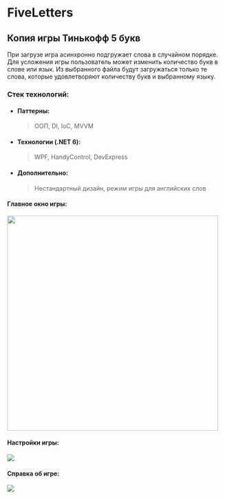 # FiveLetters
<h2>Копия игры Тинькофф 5 букв</h2>
<p> При загрузе игра асинхронно подгружает слова в случайном порядке. Для усложения игры пользователь может изменить количество букв в слове или язык. Из выбранного файла будут загружаться только те слова, которые удовлетворяют количеству букв и выбранному языку. </p>

### Стек технологий:
- #### Паттерны: 
  > ООП, DI, IoC, MVVM
- #### Технологии (.NET 6): 
  > WPF, HandyControl, DevExpress
- #### Дополнительно:
  > Нестандартный дизайн, режим игры для английских слов
  
<h4>Главное окно игры:</h4>
<img src="https://user-images.githubusercontent.com/12397015/203851206-c27b3211-691e-42da-bbc1-8b0a4f25d6f3.png" width="490" height="500" />

<h4>Настройки игры:</h4>
<img src="https://user-images.githubusercontent.com/12397015/203851380-9570b1aa-8f4b-4fd2-9346-a3c81421e21a.png" />

<h4>Справка об игре:</h4>
<img src="https://user-images.githubusercontent.com/12397015/203852350-02d7da4f-b062-4c7c-829b-82817329516f.png" />
